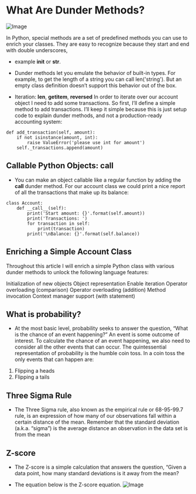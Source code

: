 # What Are Dunder Methods?
![Image](https://dev.to/social_previews/article/228181.png)


In Python, special methods are a set of predefined methods you can use to enrich your classes. They are easy to recognize because they start and end with double underscores, 
- example __init__ or __str__.

- Dunder methods let you emulate the behavior of built-in types. For example, to get the length of a string you can call len('string'). But an empty class definition doesn’t support this behavior out of the box.

- Iteration: __len__, __getitem__, __reversed__
In order to iterate over our account object I need to add some transactions. So first, I’ll define a simple method to add transactions. I’ll keep it simple because this is just setup code to explain dunder methods, and not a production-ready accounting system:

```
def add_transaction(self, amount):
    if not isinstance(amount, int):
        raise ValueError('please use int for amount')
    self._transactions.append(amount)
```

## Callable Python Objects: __call__
- You can make an object callable like a regular function by adding the __call__ dunder method. For our account class we could print a nice report of all the transactions that make up its balance:


```
class Account:
    def __call__(self):
        print('Start amount: {}'.format(self.amount))
        print('Transactions: ')
        for transaction in self:
            print(transaction)
        print('\nBalance: {}'.format(self.balance))
```


## Enriching a Simple Account Class
Throughout this article I will enrich a simple Python class with various dunder methods to unlock the following language features:

Initialization of new objects
Object representation
Enable iteration
Operator overloading (comparison)
Operator overloading (addition)
Method invocation
Context manager support (with statement)


## What is probability?
- At the most basic level, probability seeks to answer the question, “What is the chance of an event happening?” An event is some outcome of interest. To calculate the chance of an event happening, we also need to consider all the other events that can occur. The quintessential representation of probability is the humble coin toss. In a coin toss the only events that can happen are:

1) Flipping a heads
2) Flipping a tails


## Three Sigma Rule
- The Three Sigma rule, also known as the empirical rule or 68-95-99.7 rule, is an expression of how many of our observations fall within a certain distance of the mean. Remember that the standard deviation (a.k.a. “sigma”) is the average distance an observation in the data set is from the mean




## Z-score
- The Z-score is a simple calculation that answers the question, “Given a data point, how many standard deviations is it away from the mean?

- The equation below is the Z-score equation.
![Image](https://i.imgur.com/3TuDF4G.jpg)



